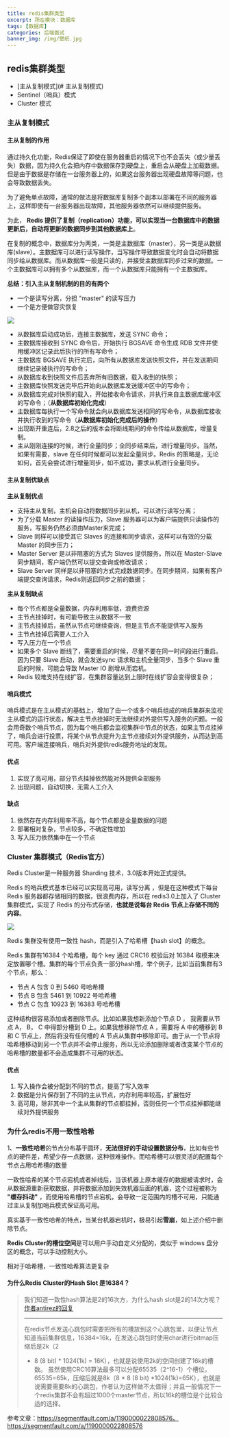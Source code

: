 ```yaml
---
title: redis集群类型
excerpt: 所在模块：数据库
tags: [数据库]
categories: 后端面试
banner_img: /img/壁纸.jpg
---
```


## redis集群类型

- [主从复制模式](# 主从复制模式)
- Sentinel（哨兵）模式
- Cluster 模式







### 主从复制模式

#### 主从复制的作用

通过持久化功能，Redis保证了即使在服务器重启的情况下也不会丢失（或少量丢失）数据，因为持久化会把内存中数据保存到硬盘上，重启会从硬盘上加载数据。 但是由于数据是存储在一台服务器上的，如果这台服务器出现硬盘故障等问题，也会导致数据丢失。

为了避免单点故障，通常的做法是将数据库复制多个副本以部署在不同的服务器上，这样即使有一台服务器出现故障，其他服务器依然可以继续提供服务。

为此， **Redis 提供了复制（replication）功能，可以实现当一台数据库中的数据更新后，自动将更新的数据同步到其他数据库上**。

在复制的概念中，数据库分为两类，一类是主数据库（master），另一类是从数据库(slave）。主数据库可以进行读写操作，当写操作导致数据变化时会自动将数据同步给从数据库。而从数据库一般是只读的，并接受主数据库同步过来的数据。一个主数据库可以拥有多个从数据库，而一个从数据库只能拥有一个主数据库。

**总结：引入主从复制机制的目的有两个**

- 一个是读写分离，分担 "master" 的读写压力
- 一个是方便做容灾恢复



![](https://tva1.sinaimg.cn/large/e6c9d24ely1h5i4g2baq8j20d70i6aai.jpg)

- 从数据库启动成功后，连接主数据库，发送 SYNC 命令；
- 主数据库接收到 SYNC 命令后，开始执行 BGSAVE 命令生成 RDB 文件并使用缓冲区记录此后执行的所有写命令；
- 主数据库 BGSAVE 执行完后，向所有从数据库发送快照文件，并在发送期间继续记录被执行的写命令；
- 从数据库收到快照文件后丢弃所有旧数据，载入收到的快照；
- 主数据库快照发送完毕后开始向从数据库发送缓冲区中的写命令；
- 从数据库完成对快照的载入，开始接收命令请求，并执行来自主数据库缓冲区的写命令；（**从数据库初始化完成**）
- 主数据库每执行一个写命令就会向从数据库发送相同的写命令，从数据库接收并执行收到的写命令（**从数据库初始化完成后的操作**）
- 出现断开重连后，2.8之后的版本会将断线期间的命令传给从数据库，增量复制。
- 主从刚刚连接的时候，进行全量同步；全同步结束后，进行增量同步。当然，如果有需要，slave 在任何时候都可以发起全量同步。Redis 的策略是，无论如何，首先会尝试进行增量同步，如不成功，要求从机进行全量同步。



#### 主从复制优缺点

**主从复制优点**

- 支持主从复制，主机会自动将数据同步到从机，可以进行读写分离；
- 为了分载 Master 的读操作压力，Slave 服务器可以为客户端提供只读操作的服务，写服务仍然必须由Master来完成；
- Slave 同样可以接受其它 Slaves 的连接和同步请求，这样可以有效的分载 Master 的同步压力；
- Master Server 是以非阻塞的方式为 Slaves 提供服务。所以在 Master-Slave 同步期间，客户端仍然可以提交查询或修改请求；
- Slave Server 同样是以非阻塞的方式完成数据同步。在同步期间，如果有客户端提交查询请求，Redis则返回同步之前的数据；

**主从复制缺点**

- 每个节点都是全量数据，内存利用率低，浪费资源
- 主节点挂掉时，有可能导致主从数据不一致
- 主节点挂掉后，虽然从节点可继续查询，但是主节点不能提供写入服务
- 主节点挂掉后需要人工介入
- 写入压力在一个节点
- 如果多个 Slave 断线了，需要重启的时候，尽量不要在同一时间段进行重启。因为只要 Slave 启动，就会发送sync 请求和主机全量同步，当多个 Slave 重启的时候，可能会导致 Master IO 剧增从而宕机。
- Redis 较难支持在线扩容，在集群容量达到上限时在线扩容会变得很复杂；







#### 哨兵模式

哨兵模式是在主从模式的基础上，增加了由一个或多个哨兵组成的哨兵集群来监视主从模式的运行状态，解决主节点挂掉时无法继续对外提供写入服务的问题。一般会用奇数个哨兵节点，因为每个哨兵都会监视集群中节点的状态，如果主节点挂掉了，哨兵会进行投票，将某个从节点提升为主节点接续对外提供服务，从而达到高可用。客户端连接哨兵，哨兵对外提供redis服务地址的发现。

#### 优点

1. 实现了高可用，部分节点挂掉依然能对外提供全部服务
2. 出现问题，自动切换，无需人工介入

#### 缺点

1. 依然存在内存利用率不高，每个节点都是全量数据的问题
2. 部署相对复杂，节点较多，不确定性增加
3. 写入压力依然集中在一个节点



### Cluster 集群模式（Redis官方）

Redis Cluster是一种服务器 Sharding 技术，3.0版本开始正式提供。

Redis 的哨兵模式基本已经可以实现高可用，读写分离 ，但是在这种模式下每台 Redis 服务器都存储相同的数据，很浪费内存，所以在 redis3.0上加入了 Cluster 集群模式，实现了 Redis 的分布式存储，**也就是说每台 Redis 节点上存储不同的内容**。

![](https://tva1.sinaimg.cn/large/e6c9d24ely1h5i6jka3fqj20r60fjt9a.jpg)

Redis 集群没有使用一致性 hash，而是引入了哈希槽【hash slot】的概念。

Redis 集群有16384 个哈希槽，每个 key 通过 CRC16 校验后对 16384 取模来决定放置哪个槽。集群的每个节点负责一部分hash槽，举个例子，比如当前集群有3个节点，那么：

- 节点 A 包含 0 到 5460 号哈希槽
- 节点 B 包含 5461 到 10922 号哈希槽
- 节点 C 包含 10923 到 16383 号哈希槽

这种结构很容易添加或者删除节点。比如如果我想新添加个节点 D ， 我需要从节点 A， B， C 中得部分槽到 D 上。如果我想移除节点 A ，需要将 A 中的槽移到 B 和 C 节点上，然后将没有任何槽的 A 节点从集群中移除即可。由于从一个节点将哈希槽移动到另一个节点并不会停止服务，所以无论添加删除或者改变某个节点的哈希槽的数量都不会造成集群不可用的状态。



#### 优点

1. 写入操作会被分配到不同的节点，提高了写入效率
2. 数据是分片保存到了不同的主从节点，内存利用率较高，扩展性好
3. 高可用，除非其中一个主从集群的节点都挂掉，否则任何一个节点挂掉都能继续对外提供服务

### 为什么redis不用一致性哈希

1、**一致性哈希**的节点分布基于圆环，**无法很好的手动设置数据分布**，比如有些节点的硬件差，希望少存一点数据，这种很难操作。而哈希槽可以很灵活的配置每个节点占用哈希槽的数量

一致性哈希的某个节点宕机或者掉线后，当该机器上原本缓存的数据被请求时，会从数据源重新获取数据，并将数据添加到失效机器后面的机器，这个过程被称为 **"缓存抖动"** ，而使用哈希槽的节点宕机，会导致一定范围内的槽不可用，只能通过主从复制加哨兵模式保证高可用。

真实基于一致性哈希的特点，当某台机器宕机时，极易引起**雪崩**，如上述介绍中删除节点。

**Redis Cluster的槽位空间**是可以用户手动自定义分配的，类似于 windows 盘分区的概念，可以手动控制大小。

相对于哈希槽，一致性哈希算法更复杂



#### 为什么Redis Cluster的Hash Slot 是16384？

> 我们知道一致性hash算法是2的16次方，为什么hash slot是2的14次方呢？
> [作者antirez的回复](https://github.com/redis/redis/issues/2576)
>
> ------
>
> 在redis节点发送心跳包时需要把所有的槽放到这个心跳包里，以便让节点知道当前集群信息，16384=16k，在发送心跳包时使用char进行bitmap压缩后是2k（2
>
> - 8 (8 bit) * 1024(1k) = 16K），也就是说使用2k的空间创建了16k的槽数。 虽然使用CRC16算法最多可以分配65535（2^16-1）个槽位，65535=65k，压缩后就是8k（8 * 8 (8 bit) *1024(1k)=65K），也就是说需要需要8k的心跳包，作者认为这样做不太值得；并且一般情况下一个redis集群不会有超过1000个master节点，所以16k的槽位是个比较合适的选择。



参考文章：https://segmentfault.com/a/1190000022808576。https://segmentfault.com/a/1190000022808576
